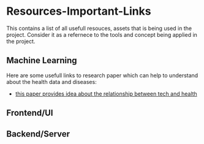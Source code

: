 # Resources-Important-Links

This contains a list of all usefull resouces, assets that is being used in the project.
Consider it as a refernece to the tools and concept being applied in the project.

## Machine Learning

Here are some usefull links to research paper which can help to understand about the health data and diseases: 
- [this paper provides idea about the relationship between tech and health](https://bmcpsychiatry.biomedcentral.com/articles/10.1186/s12888-022-03713-9)




## Frontend/UI
## Backend/Server

